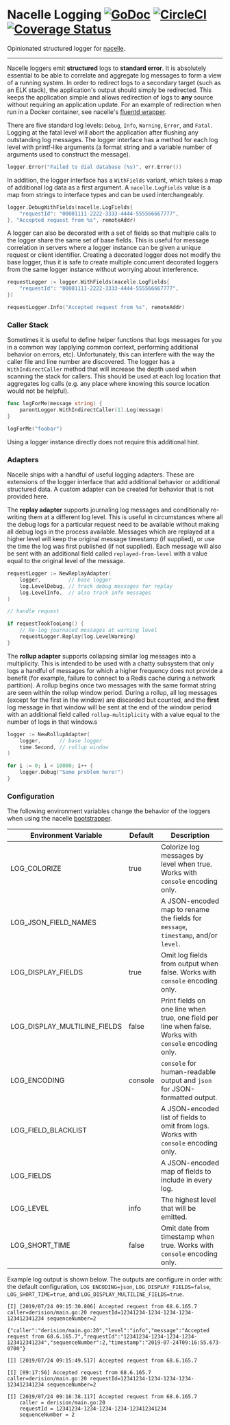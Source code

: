 # Nacelle Logging [![GoDoc](https://godoc.org/github.com/go-nacelle/log?status.svg)](https://godoc.org/github.com/go-nacelle/log) [![CircleCI](https://circleci.com/gh/go-nacelle/log.svg?style=svg)](https://circleci.com/gh/go-nacelle/log) [![Coverage Status](https://coveralls.io/repos/github/go-nacelle/log/badge.svg?branch=master)](https://coveralls.io/github/go-nacelle/log?branch=master)

Opinionated structured logger for [nacelle](https://nacelle.dev).

---

Nacelle loggers emit **structured** logs to **standard error**. It is absolutely essential to be able to correlate and aggregate log messages to form a view of a running system. In order to redirect logs to a secondary target (such as an ELK stack), the application's output should simply be redirected. This keeps the application simple and allows redirection of logs to **any** source without requiring an application update. For an example of redirection when run in a Docker container, see nacelle's [fluentd wrapper](https://github.com/go-nacelle/fluentd).

There are five standard log levels: `Debug`, `Info`, `Warning`, `Error`, and `Fatal`. Logging at the fatal level will abort the application after flushing any outstanding log messages. The logger interface has a method for each log level with printf-like arguments (a format string and a variable number of arguments used to construct the message).

```go
logger.Error("Failed to dial database (%s)", err.Error())
```

In addition, the logger interface has a `WithFields` variant, which takes a map of additional log data as a first argument. A `nacelle.LogFields` value is a map from strings to interface types and can be used interchangeably.

```go
logger.DebugWithFields(nacelle.LogFields{
    "requestId": "00001111-2222-3333-4444-555566667777",
}, "Accepted request from %s", remoteAddr)
```

A logger can also be decorated with a set of fields so that multiple calls to the logger share the same set of base fields. This is useful for message correlation in servers where a logger instance can be given a unique request or client identifier. Creating a decorated logger does not modify the base logger, thus it is safe to create multiple concurrent decorated loggers from the same logger instance without worrying about interference.

```go
requestLogger := logger.WithFields(nacelle.LogFields{
    "requestId": "00001111-2222-3333-4444-555566667777",
})

requestLogger.Info("Accepted request from %s", remoteAddr)
```

### Caller Stack

Sometimes it is useful to define helper functions that logs messages for you in a common way (applying common context, performing additional behavior on errors, etc). Unfortunately, this can interfere with the way the caller file and line number are discovered. The logger has a `WithIndirectCaller` method that will increase the depth used when scanning the stack for callers. This should be used at each log location that aggregates log calls (e.g. any place where knowing this source location would not be helpful).

```go
func logForMe(message string) {
    parentLogger.WithIndirectCaller(1).Log(message)
}

logForMe("foobar")
```

Using a logger instance directly does not require this additional hint.

### Adapters

Nacelle ships with a handful of useful logging adapters. These are extensions of the logger interface that add additional behavior or additional structured data. A custom adapter can be created for behavior that is not provided here.

The **replay adapter** supports journaling log messages and conditionally re-writing them at a different log level. This is useful in circumstances where all the debug logs for a particular request need to be available without making all debug logs in the process available. Messages which are replayed at a higher level will keep the original message timestamp (if supplied), or use the time the log was first published (if not supplied). Each message will also be sent with an additional field called `replayed-from-level` with a value equal to the original level of the message.

```go
requestLogger := NewReplayAdapter(
    logger,         // base logger
    log.LevelDebug, // track debug messages for replay
    log.LevelInfo,  // also track info messages
)

// handle request

if requestTookTooLong() {
    // Re-log journaled messages at warning level
    requestLogger.Replay(log.LevelWarning)
}
```

The **rollup adapter** supports collapsing similar log messages into a multiplicity. This is intended to be used with a chatty subsystem that only logs a handful of messages for which a higher frequency does not provide a benefit (for example, failure to connect to a Redis cache during a network partition). A rollup begins once two messages with the same format string are seen within the rollup window period. During a rollup, all log messages (except for the first in the window) are discarded but counted, and the **first** log message in that window will be sent at the end of the window period with an additional field called `rollup-multiplicity` with a value equal to the number of logs in that window.s

```go
logger := NewRollupAdapter(
    logger,      // base logger
    time.Second, // rollup window
)

for i := 0; i < 10000; i++ {
    logger.Debug("Some problem here!")
}
```

### Configuration

The following environment variables change the behavior of the loggers when using the nacelle [bootstrapper](https://nacelle.dev/docs/core).

| Environment Variable         | Default | Description |
| ---------------------------- | ------- | ----------- |
| LOG_COLORIZE                 | true    | Colorize log messages by level when true. Works with `console` encoding only. |
| LOG_JSON_FIELD_NAMES         |         | A JSON-encoded map to rename the fields for `message`, `timestamp`, and/or `level`. |
| LOG_DISPLAY_FIELDS           | true    | Omit log fields from output when false. Works with `console` encoding only. |
| LOG_DISPLAY_MULTILINE_FIELDS | false   | Print fields on one line when true, one field per line when false. Works with `console` encoding only. |
| LOG_ENCODING                 | console | `console` for human-readable output and `json` for JSON-formatted output. |
| LOG_FIELD_BLACKLIST          |         | A JSON-encoded list of fields to omit from logs. Works with `console` encoding only. |
| LOG_FIELDS                   |         | A JSON-encoded map of fields to include in every log. |
| LOG_LEVEL                    | info    | The highest level that will be emitted. |
| LOG_SHORT_TIME               | false   | Omit date from timestamp when true. Works with `console` encoding only. |

Example log output is shown below. The outputs are configure in order with: the default configuration, `LOG_ENCODING=json`, `LOG_DISPLAY_FIELDS=false`, `LOG_SHORT_TIME=true`, and `LOG_DISPLAY_MULTILINE_FIELDS=true`.

```
[I] [2019/07/24 09:15:30.806] Accepted request from 68.6.165.7 caller=derision/main.go:20 requestId=12341234-1234-1234-1234-123412341234 sequenceNumber=2

{"caller":"derision/main.go:20","level":"info","message":"Accepted request from 68.6.165.7","requestId":"12341234-1234-1234-1234-123412341234","sequenceNumber":2,"timestamp":"2019-07-24T09:16:55.673-0700"}

[I] [2019/07/24 09:15:49.517] Accepted request from 68.6.165.7

[I] [09:17:56] Accepted request from 68.6.165.7 caller=derision/main.go:20 requestId=12341234-1234-1234-1234-123412341234 sequenceNumber=2

[I] [2019/07/24 09:16:38.117] Accepted request from 68.6.165.7
    caller = derision/main.go:20
    requestId = 12341234-1234-1234-1234-123412341234
    sequenceNumber = 2
```

